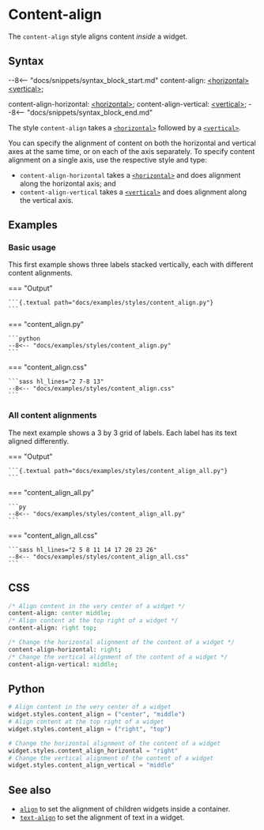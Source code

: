 # Content-align

The `content-align` style aligns content _inside_ a widget.

## Syntax

--8<-- "docs/snippets/syntax_block_start.md"
content-align: <a href="../../css_types/horizontal">&lt;horizontal&gt;</a> <a href="../../css_types/vertical">&lt;vertical&gt;</a>;

content-align-horizontal: <a href="../../css_types/horizontal">&lt;horizontal&gt;</a>;
content-align-vertical: <a href="../../css_types/vertical">&lt;vertical&gt;</a>;
--8<-- "docs/snippets/syntax_block_end.md"

The style `content-align` takes a [`<horizontal>`](../../css_types/horizontal) followed by a [`<vertical>`](../../css_types/vertical).

You can specify the alignment of content on both the horizontal and vertical axes at the same time,
or on each of the axis separately.
To specify content alignment on a single axis, use the respective style and type:

 - `content-align-horizontal` takes a [`<horizontal>`](../../css_types/horizontal) and does alignment along the horizontal axis; and
 - `content-align-vertical` takes a [`<vertical>`](../../css_types/vertical) and does alignment along the vertical axis.

## Examples

### Basic usage

This first example shows three labels stacked vertically, each with different content alignments.

=== "Output"

    ```{.textual path="docs/examples/styles/content_align.py"}
    ```

=== "content_align.py"

    ```python
    --8<-- "docs/examples/styles/content_align.py"
    ```

=== "content_align.css"

    ```sass hl_lines="2 7-8 13"
    --8<-- "docs/examples/styles/content_align.css"
    ```

### All content alignments

The next example shows a 3 by 3 grid of labels.
Each label has its text aligned differently.

=== "Output"

    ```{.textual path="docs/examples/styles/content_align_all.py"}
    ```

=== "content_align_all.py"

    ```py
    --8<-- "docs/examples/styles/content_align_all.py"
    ```

=== "content_align_all.css"

    ```sass hl_lines="2 5 8 11 14 17 20 23 26"
    --8<-- "docs/examples/styles/content_align_all.css"
    ```

## CSS

```sass
/* Align content in the very center of a widget */
content-align: center middle;
/* Align content at the top right of a widget */
content-align: right top;

/* Change the horizontal alignment of the content of a widget */
content-align-horizontal: right;
/* Change the vertical alignment of the content of a widget */
content-align-vertical: middle;
```

## Python
```python
# Align content in the very center of a widget
widget.styles.content_align = ("center", "middle")
# Align content at the top right of a widget
widget.styles.content_align = ("right", "top")

# Change the horizontal alignment of the content of a widget
widget.styles.content_align_horizontal = "right"
# Change the vertical alignment of the content of a widget
widget.styles.content_align_vertical = "middle"
```

## See also

 - [`align`](./align.md) to set the alignment of children widgets inside a container.
 - [`text-align`](./text_align.md) to set the alignment of text in a widget.
